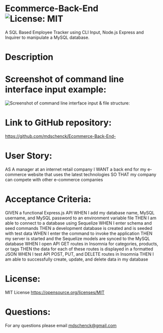 # Ecommerce-Back-End ![License: MIT](https://img.shields.io/badge/License-MIT-yellow.svg)

A SQL Based Employee Tracker using CLI Input, Node.js Express and Inquirer to manipulate a MySQL database.

# Description

# Screenshot of command line interface input example:

![Screenshot  of command line interface input & file structure:](./assets/images/employee-tracker-screenshot.JPG)

# Link to GitHub repository:

https://github.com/mdschenck/Ecommerce-Back-End-

# User Story:

AS A manager at an internet retail company
I WANT a back end for my e-commerce website that uses the latest technologies
SO THAT my company can compete with other e-commerce companies

# Acceptance Criteria:

GIVEN a functional Express.js API
WHEN I add my database name, MySQL username, and MySQL password to an environment variable file
THEN I am able to connect to a database using Sequelize
WHEN I enter schema and seed commands
THEN a development database is created and is seeded with test data
WHEN I enter the command to invoke the application
THEN my server is started and the Sequelize models are synced to the MySQL database
WHEN I open API GET routes in Insomnia for categories, products, or tags
THEN the data for each of these routes is displayed in a formatted JSON
WHEN I test API POST, PUT, and DELETE routes in Insomnia
THEN I am able to successfully create, update, and delete data in my database

# License:

MIT License https://opensource.org/licenses/MIT

# Questions:

For any questions please email mdschenck@gmail.com
